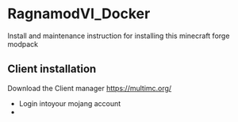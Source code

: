 # RagnamodVI_Docker
Install and maintenance instruction for installing this minecraft forge modpack

## Client installation 
Download the Client manager
https://multimc.org/

- Login intoyour mojang account
- 
